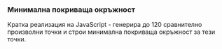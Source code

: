 ### Минимална покриваща окръжност

Кратка реализация на JavaScript - генерира до 120 сравнително произволни точки и строи минимална покриваща окръжност за тези точки.
